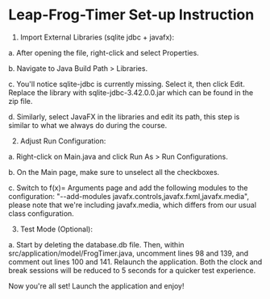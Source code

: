 # Leap-Frog-Timer Set-up Instruction


1. Import External Libraries (sqlite jdbc + javafx):

a. After opening the file, right-click and select Properties.

b. Navigate to Java Build Path > Libraries.

c. You'll notice sqlite-jdbc is currently missing. Select it, then click Edit. Replace the library with sqlite-jdbc-3.42.0.0.jar which can be found in the zip file.

d. Similarly, select JavaFX in the libraries and edit its path, this step is similar to what we always do during the course.

2. Adjust Run Configuration:

a. Right-click on Main.java and click Run As > Run Configurations.

b. On the Main page, make sure to unselect all the checkboxes.

c. Switch to f(x)= Arguments page and add the following modules to the configuration: "--add-modules javafx.controls,javafx.fxml,javafx.media", please note that we're including javafx.media, which differs from our usual class configuration.

3. Test Mode (Optional):

a. Start by deleting the database.db file. Then, within src/application/model/FrogTimer.java, uncomment lines 98 and 139, and comment out lines 100 and 141. Relaunch the application. Both the clock and break sessions will be reduced to 5 seconds for a quicker test experience.

Now you're all set! Launch the application and enjoy!
